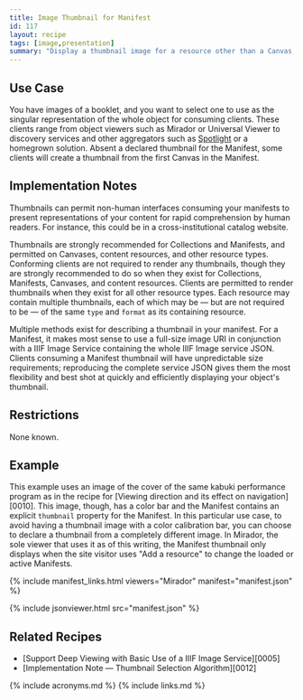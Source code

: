 ```yaml
---
title: Image Thumbnail for Manifest
id: 117
layout: recipe
tags: [image,presentation]
summary: "Display a thumbnail image for a resource other than a Canvas, such that it can be used by clients to represent the object."
---
```


## Use Case

You have images of a booklet, and you want to select one to use as the singular representation of the whole object for consuming clients. These clients range from object viewers such as Mirador or Universal Viewer to discovery services and other aggregators such as [Spotlight](https://github.com/projectblacklight/spotlight) or a homegrown solution. Absent a declared thumbnail for the Manifest, some clients will create a thumbnail from the first Canvas in the Manifest.

## Implementation Notes

Thumbnails can permit non-human interfaces consuming your manifests to present representations of your content for rapid comprehension by human readers. For instance, this could be in a cross-institutional catalog website.

Thumbnails are strongly recommended for Collections and Manifests, and permitted on Canvases, content resources, and other resource types. Conforming clients are not required to render any thumbnails, though they are strongly recommended to do so when they exist for Collections, Manifests, Canvases, and content resources. Clients are permitted to render thumbnails when they exist for all other resource types. Each resource may contain multiple thumbnails, each of which may be — but are not required to be — of the same `type` and `format` as its containing resource. 

Multiple methods exist for describing a thumbnail in your manifest. For a Manifest, it makes most sense to use a full-size image URI in conjunction with a IIIF Image Service containing the whole IIIF Image service JSON. Clients consuming a Manifest thumbnail will have unpredictable size requirements; reproducing the complete service JSON gives them the most flexibility and best shot at quickly and efficiently displaying your object's thumbnail.

## Restrictions

None known.

## Example

This example uses an image of the cover of the same kabuki performance program as in the recipe for [Viewing direction and its effect on navigation][0010]. This image, though, has a color bar and the Manifest contains an explicit `thumbnail` property for the Manifest. In this particular use case, to avoid having a thumbnail image with a color calibration bar, you can choose to declare a thumbnail from a completely different image. In Mirador, the sole viewer that uses it as of this writing, the Manifest thumbnail only displays when the site visitor uses "Add a resource" to change the loaded or active Manifests.

{% include manifest_links.html viewers="Mirador" manifest="manifest.json" %}

{% include jsonviewer.html src="manifest.json" %}

## Related Recipes

* [Support Deep Viewing with Basic Use of a IIIF Image Service][0005]
* [Implementation Note — Thumbnail Selection Algorithm][0012]

{% include acronyms.md %}
{% include links.md %}

